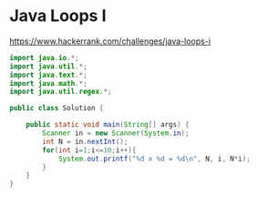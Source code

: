 # Java Loops I

https://www.hackerrank.com/challenges/java-loops-i

```java
import java.io.*;
import java.util.*;
import java.text.*;
import java.math.*;
import java.util.regex.*;

public class Solution {

    public static void main(String[] args) {
        Scanner in = new Scanner(System.in);
        int N = in.nextInt();
        for(int i=1;i<=10;i++){
            System.out.printf("%d x %d = %d\n", N, i, N*i);
        }
    }
}
```